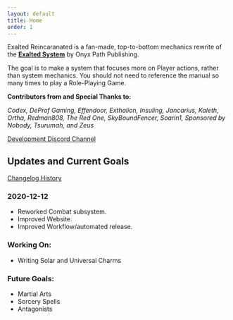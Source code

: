 ```yaml
---
layout: default
title: Home
order: 1
---
```


Exalted Reincaranated is a fan-made, top-to-bottom mechanics rewrite of the [**Exalted System**](http://theonyxpath.com/category/worlds/exalted/) by Onyx Path Publishing.

The goal is to make a system that focuses more on Player actions, rather than system mechanics. You should not need to reference the manual so many times to play a Role-Playing Game.


**Contributors from and Special Thanks to:**

*Codex, DeProf Gaming, Effendoor, Exthalion, Insuling, Jancarius, Kaleth, Ortha, Redman808, The Red One, SkyBoundFencer, Soarin1, Sponsored by Nobody, Tsurumah, and Zeus*

[<u>Development Discord Channel</u>](https://discord.gg/JxmYUSD)


 Updates and Current Goals
--------------------------

[<u>Changelog History</u>](/changelog)


### 2020-12-12

- Reworked Combat subsystem.
- Improved Website.
- Improved Workflow/automated release.

### Working On:

- Writing Solar and Universal Charms

### Future Goals:

- Martial Arts
- Sorcery Spells
- Antagonists
